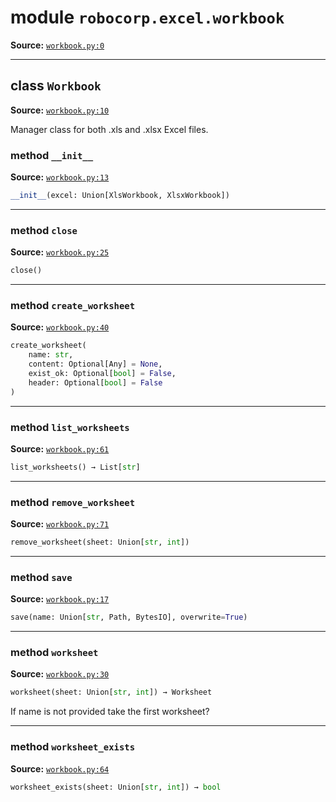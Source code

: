<!-- markdownlint-disable -->

# module `robocorp.excel.workbook`

**Source:** [`workbook.py:0`](https://github.com/robocorp/robo/tree/master/excel/src/robocorp/excel/workbook.py#L0)

______________________________________________________________________

## class `Workbook`

**Source:** [`workbook.py:10`](https://github.com/robocorp/robo/tree/master/excel/src/robocorp/excel/workbook.py#L10)

Manager class for both .xls and .xlsx Excel files.

### method `__init__`

**Source:** [`workbook.py:13`](https://github.com/robocorp/robo/tree/master/excel/src/robocorp/excel/workbook.py#L13)

```python
__init__(excel: Union[XlsWorkbook, XlsxWorkbook])
```

______________________________________________________________________

### method `close`

**Source:** [`workbook.py:25`](https://github.com/robocorp/robo/tree/master/excel/src/robocorp/excel/workbook.py#L25)

```python
close()
```

______________________________________________________________________

### method `create_worksheet`

**Source:** [`workbook.py:40`](https://github.com/robocorp/robo/tree/master/excel/src/robocorp/excel/workbook.py#L40)

```python
create_worksheet(
    name: str,
    content: Optional[Any] = None,
    exist_ok: Optional[bool] = False,
    header: Optional[bool] = False
)
```

______________________________________________________________________

### method `list_worksheets`

**Source:** [`workbook.py:61`](https://github.com/robocorp/robo/tree/master/excel/src/robocorp/excel/workbook.py#L61)

```python
list_worksheets() → List[str]
```

______________________________________________________________________

### method `remove_worksheet`

**Source:** [`workbook.py:71`](https://github.com/robocorp/robo/tree/master/excel/src/robocorp/excel/workbook.py#L71)

```python
remove_worksheet(sheet: Union[str, int])
```

______________________________________________________________________

### method `save`

**Source:** [`workbook.py:17`](https://github.com/robocorp/robo/tree/master/excel/src/robocorp/excel/workbook.py#L17)

```python
save(name: Union[str, Path, BytesIO], overwrite=True)
```

______________________________________________________________________

### method `worksheet`

**Source:** [`workbook.py:30`](https://github.com/robocorp/robo/tree/master/excel/src/robocorp/excel/workbook.py#L30)

```python
worksheet(sheet: Union[str, int]) → Worksheet
```

If name is not provided take the first worksheet?

______________________________________________________________________

### method `worksheet_exists`

**Source:** [`workbook.py:64`](https://github.com/robocorp/robo/tree/master/excel/src/robocorp/excel/workbook.py#L64)

```python
worksheet_exists(sheet: Union[str, int]) → bool
```
